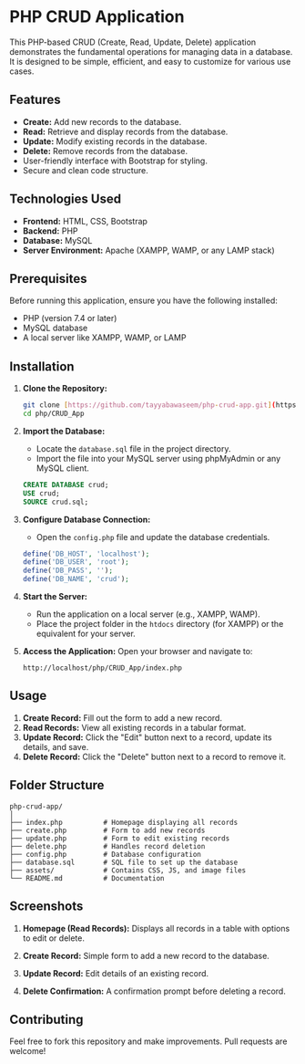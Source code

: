 # PHP CRUD Application

This PHP-based CRUD (Create, Read, Update, Delete) application demonstrates the fundamental operations for managing data in a database.
It is designed to be simple, efficient, and easy to customize for various use cases.

## Features

- **Create:** Add new records to the database.
- **Read:** Retrieve and display records from the database.
- **Update:** Modify existing records in the database.
- **Delete:** Remove records from the database.
- User-friendly interface with Bootstrap for styling.
- Secure and clean code structure.

## Technologies Used

- **Frontend:** HTML, CSS, Bootstrap
- **Backend:** PHP
- **Database:** MySQL
- **Server Environment:** Apache (XAMPP, WAMP, or any LAMP stack)

## Prerequisites

Before running this application, ensure you have the following installed:

- PHP (version 7.4 or later)
- MySQL database
- A local server like XAMPP, WAMP, or LAMP

## Installation

1. **Clone the Repository:**
   ```bash
   git clone [https://github.com/tayyabawaseem/php-crud-app.git](https://github.com/tayyabawaseem/Php.git)
   cd php/CRUD_App
   ```

2. **Import the Database:**
   - Locate the `database.sql` file in the project directory.
   - Import the file into your MySQL server using phpMyAdmin or any MySQL client.
   ```sql
   CREATE DATABASE crud;
   USE crud;
   SOURCE crud.sql;
   ```

3. **Configure Database Connection:**
   - Open the `config.php` file and update the database credentials.
   ```php
   define('DB_HOST', 'localhost');
   define('DB_USER', 'root');
   define('DB_PASS', '');
   define('DB_NAME', 'crud');
   ```

4. **Start the Server:**
   - Run the application on a local server (e.g., XAMPP, WAMP).
   - Place the project folder in the `htdocs` directory (for XAMPP) or the equivalent for your server.

5. **Access the Application:**
   Open your browser and navigate to:
   ```
   http://localhost/php/CRUD_App/index.php
   ```

## Usage

1. **Create Record:** Fill out the form to add a new record.
2. **Read Records:** View all existing records in a tabular format.
3. **Update Record:** Click the "Edit" button next to a record, update its details, and save.
4. **Delete Record:** Click the "Delete" button next to a record to remove it.

## Folder Structure

```
php-crud-app/
│
├── index.php          # Homepage displaying all records
├── create.php         # Form to add new records
├── update.php         # Form to edit existing records
├── delete.php         # Handles record deletion
├── config.php         # Database configuration
├── database.sql       # SQL file to set up the database
├── assets/            # Contains CSS, JS, and image files
└── README.md          # Documentation
```

## Screenshots

1. **Homepage (Read Records):**
   Displays all records in a table with options to edit or delete.

2. **Create Record:**
   Simple form to add a new record to the database.

3. **Update Record:**
   Edit details of an existing record.

4. **Delete Confirmation:**
   A confirmation prompt before deleting a record.

## Contributing

Feel free to fork this repository and make improvements. Pull requests are welcome!

 
 
